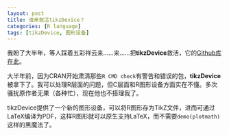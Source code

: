 ```yaml
---
layout: post
title: 谁来救活tikzDevice？
categories: [R language]
tags: [tikzDevice, 图形设备]
---
```


我盼了大半年，等人踩着五彩祥云来……来……把**tikzDevice**救活，它的[Github库在此](https://github.com/Sharpie/RTikZDevice)。

大半年前，因为CRAN开始肃清那些`R CMD check`有警告和错误的包，**tikzDevice**被拿下了。我可以处理R层面的问题，但C层面和R图形设备方面实在不懂。多次骚扰原作者无果（各种忙），现在他也不搭理我了。

tikzDevice提供了一个新的图形设备，可以将R图形存为TikZ文件，进而可通过LaTeX编译为PDF，这样R图形就可以原生支持LaTeX，而不需要`demo(plotmath)`这样的黑魔法了。
